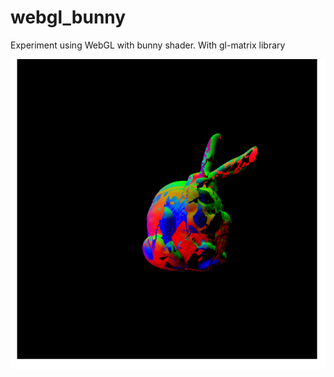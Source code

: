 webgl_bunny
===========

Experiment using WebGL with bunny shader.
With gl-matrix library

<img src="/docs/bunny.png"></img>
